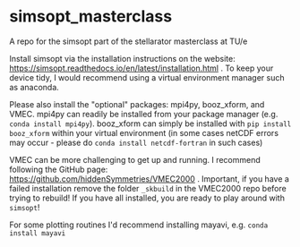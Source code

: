 # simsopt_masterclass
A repo for the simsopt part of the stellarator masterclass at TU/e

Install simsopt via the installation instructions on the website: https://simsopt.readthedocs.io/en/latest/installation.html .
To keep your device tidy, I would recommend using a virtual environment manager such as anaconda. 

Please also install the "optional" packages: mpi4py, booz_xform, and VMEC.
mpi4py can readily be installed from your package manager (e.g. ```conda install mpi4py```).
booz_xform can simply be installed with ```pip install booz_xform``` within your virtual environment (in some cases netCDF errors may occur - please do ```conda install netcdf-fortran``` in such cases)

VMEC can be more challenging to get up and running. I recommend following the GitHub page: https://github.com/hiddenSymmetries/VMEC2000 . Important, if you have a failed installation remove the folder ```_skbuild``` in the VMEC2000 repo before trying to rebuild! If you have all installed, you are ready to play around with ```simsopt```!

For some plotting routines I'd recommend installing mayavi, e.g. ```conda install mayavi```
